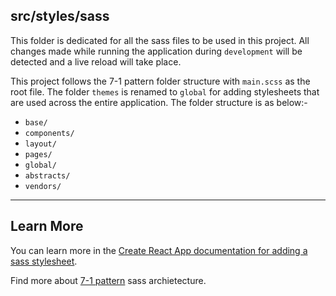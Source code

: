 ## src/styles/sass

This folder is dedicated for all the sass files to be used in this project. All changes made while running the application during `development` will be detected and a live reload will take place.

This project follows the 7-1 pattern folder structure with `main.scss` as the root file. The folder `themes` is renamed to `global` for adding stylesheets that are used across the entire application. The folder structure is as below:-

- `base/`
- `components/`
- `layout/`
- `pages/`
- `global/`
- `abstracts/`
- `vendors/`

---

## Learn More

You can learn more in the [Create React App documentation for adding a sass stylesheet](https://facebook.github.io/create-react-app/docs/adding-a-sass-stylesheet).

Find more about [7-1 pattern](https://sass-guidelin.es/#the-7-1-pattern) sass archietecture.
